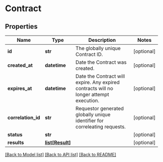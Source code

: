 # Contract

## Properties
Name | Type | Description | Notes
------------ | ------------- | ------------- | -------------
**id** | **str** | The globally unique Contract ID. | [optional] 
**created_at** | **datetime** | Date the Contract was created. | [optional] 
**expires_at** | **datetime** | Date the Contract will expire. Any expired contracts will no longer attempt execution. | [optional] 
**correlation_id** | **str** | Requestor generated globally unique identifier for correleating requests. | [optional] 
**status** | **str** |  | [optional] 
**results** | [**list[Result]**](Result.md) |  | [optional] 

[[Back to Model list]](../README.md#documentation-for-models) [[Back to API list]](../README.md#documentation-for-api-endpoints) [[Back to README]](../README.md)


